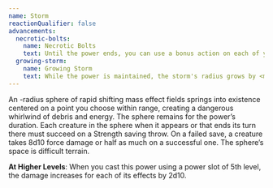```yaml
---
name: Storm
reactionQualifier: false
advancements:
  necrotic-bolts:
    name: Necrotic Bolts
    text: Until the power ends, you can use a bonus action on each of your turns to cause a bolt of necrotic energy to leap from the center of the sphere toward one creature you choose within <me-distance length="60" /> of the center. Make a ranged power attack. You have advantage on the attack roll if the target is in the sphere. On a hit, the target takes 4d10 necrotic damage. Necrotic bolts can detonate primed targets.
  growing-storm:
    name: Growing Storm
    text: While the power is maintained, the storm's radius grows by <me-distance length="5" /> at the start of your turn.
---
```

An <me-distance length="20" adj />-radius sphere of rapid shifting mass effect fields springs into existence centered on a point you choose within
range, creating a dangerous whirlwind of debris and energy. The sphere remains for the power’s duration. Each creature
in the sphere when it appears or that ends its turn there must succeed on a Strength saving throw. On a failed save, a
creature takes 8d10 force damage or half as much on a successful one. The sphere’s space is difficult terrain.

__At Higher Levels__: When you cast this power using a power slot of 5th level, the damage increases for each of its effects by 2d10.
